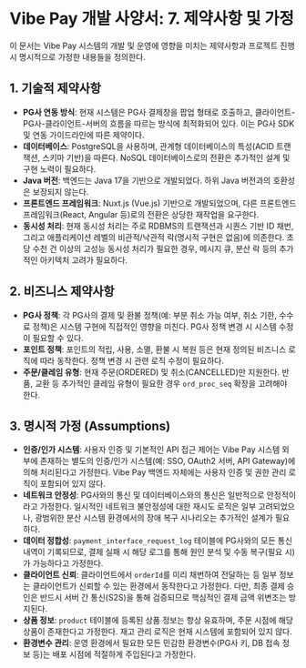 # Vibe Pay 개발 사양서: 7. 제약사항 및 가정

이 문서는 Vibe Pay 시스템의 개발 및 운영에 영향을 미치는 제약사항과 프로젝트 진행 시 명시적으로 가정한 내용들을 정의한다.

## 1. 기술적 제약사항

-   **PG사 연동 방식**: 현재 시스템은 PG사 결제창을 팝업 형태로 호출하고, 클라이언트-PG사-클라이언트-서버의 흐름을 따르는 방식에 최적화되어 있다. 이는 PG사 SDK 및 연동 가이드라인에 따른 제약이다.
-   **데이터베이스**: PostgreSQL을 사용하며, 관계형 데이터베이스의 특성(ACID 트랜잭션, 스키마 기반)을 따른다. NoSQL 데이터베이스로의 전환은 추가적인 설계 및 구현 노력이 필요하다.
-   **Java 버전**: 백엔드는 Java 17을 기반으로 개발되었다. 하위 Java 버전과의 호환성은 보장되지 않는다.
-   **프론트엔드 프레임워크**: Nuxt.js (Vue.js) 기반으로 개발되었으며, 다른 프론트엔드 프레임워크(React, Angular 등)로의 전환은 상당한 재작업을 요구한다.
-   **동시성 처리**: 현재 동시성 처리는 주로 RDBMS의 트랜잭션과 시퀀스 기반 ID 채번, 그리고 애플리케이션 레벨의 비관적/낙관적 락(명시적 구현은 없음)에 의존한다. 초당 수천 건 이상의 고성능 동시성 처리가 필요한 경우, 메시지 큐, 분산 락 등의 추가적인 아키텍처 고려가 필요하다.

## 2. 비즈니스 제약사항

-   **PG사 정책**: 각 PG사의 결제 및 환불 정책(예: 부분 취소 가능 여부, 취소 기한, 수수료 정책)은 시스템 구현에 직접적인 영향을 미친다. PG사 정책 변경 시 시스템 수정이 필요할 수 있다.
-   **포인트 정책**: 포인트의 적립, 사용, 소멸, 환불 시 복원 등은 현재 정의된 비즈니스 로직에 따라 동작한다. 정책 변경 시 관련 로직 수정이 필요하다.
-   **주문/클레임 유형**: 현재 주문(ORDERED) 및 취소(CANCELLED)만 지원한다. 반품, 교환 등 추가적인 클레임 유형이 필요한 경우 `ord_proc_seq` 확장을 고려해야 한다.

## 3. 명시적 가정 (Assumptions)

-   **인증/인가 시스템**: 사용자 인증 및 기본적인 API 접근 제어는 Vibe Pay 시스템 외부에 존재하는 별도의 인증/인가 시스템(예: SSO, OAuth2 서버, API Gateway)에 의해 처리된다고 가정한다. Vibe Pay 백엔드 자체에는 사용자 인증 및 권한 관리 로직이 포함되어 있지 않다.
-   **네트워크 안정성**: PG사와의 통신 및 데이터베이스와의 통신은 일반적으로 안정적이라고 가정한다. 일시적인 네트워크 불안정성에 대한 재시도 로직은 일부 고려되었으나, 광범위한 분산 시스템 환경에서의 장애 복구 시나리오는 추가적인 설계가 필요하다.
-   **데이터 정합성**: `payment_interface_request_log` 테이블에 PG사와의 모든 통신 내역이 기록되므로, 결제 실패 시 해당 로그를 통해 원인 분석 및 수동 복구(필요 시)가 가능하다고 가정한다.
-   **클라이언트 신뢰**: 클라이언트에서 `orderId`를 미리 채번하여 전달하는 등 일부 정보는 클라이언트가 신뢰할 수 있는 환경에서 동작한다고 가정한다. 다만, 최종 결제 승인은 반드시 서버 간 통신(S2S)을 통해 검증되므로 핵심적인 결제 금액 위변조는 방지된다.
-   **상품 정보**: `product` 테이블에 등록된 상품 정보는 항상 유효하며, 주문 시점에 해당 상품이 존재한다고 가정한다. 재고 관리 로직은 현재 시스템에 포함되어 있지 않다.
-   **환경변수 관리**: 운영 환경에서 필요한 모든 민감한 환경변수(PG사 키, DB 접속 정보 등)는 배포 시점에 적절하게 주입된다고 가정한다.

